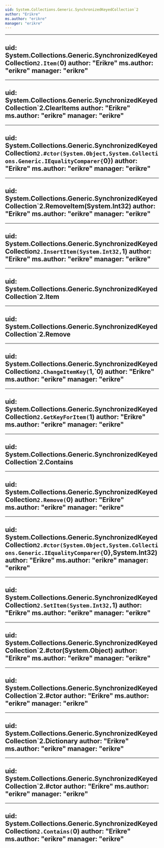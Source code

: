 ```yaml
---
uid: System.Collections.Generic.SynchronizedKeyedCollection`2
author: "Erikre"
ms.author: "erikre"
manager: "erikre"
---
```


---
uid: System.Collections.Generic.SynchronizedKeyedCollection`2.Item(`0)
author: "Erikre"
ms.author: "erikre"
manager: "erikre"
---

---
uid: System.Collections.Generic.SynchronizedKeyedCollection`2.ClearItems
author: "Erikre"
ms.author: "erikre"
manager: "erikre"
---

---
uid: System.Collections.Generic.SynchronizedKeyedCollection`2.#ctor(System.Object,System.Collections.Generic.IEqualityComparer{`0})
author: "Erikre"
ms.author: "erikre"
manager: "erikre"
---

---
uid: System.Collections.Generic.SynchronizedKeyedCollection`2.RemoveItem(System.Int32)
author: "Erikre"
ms.author: "erikre"
manager: "erikre"
---

---
uid: System.Collections.Generic.SynchronizedKeyedCollection`2.InsertItem(System.Int32,`1)
author: "Erikre"
ms.author: "erikre"
manager: "erikre"
---

---
uid: System.Collections.Generic.SynchronizedKeyedCollection`2.Item
---

---
uid: System.Collections.Generic.SynchronizedKeyedCollection`2.Remove
---

---
uid: System.Collections.Generic.SynchronizedKeyedCollection`2.ChangeItemKey(`1,`0)
author: "Erikre"
ms.author: "erikre"
manager: "erikre"
---

---
uid: System.Collections.Generic.SynchronizedKeyedCollection`2.GetKeyForItem(`1)
author: "Erikre"
ms.author: "erikre"
manager: "erikre"
---

---
uid: System.Collections.Generic.SynchronizedKeyedCollection`2.Contains
---

---
uid: System.Collections.Generic.SynchronizedKeyedCollection`2.Remove(`0)
author: "Erikre"
ms.author: "erikre"
manager: "erikre"
---

---
uid: System.Collections.Generic.SynchronizedKeyedCollection`2.#ctor(System.Object,System.Collections.Generic.IEqualityComparer{`0},System.Int32)
author: "Erikre"
ms.author: "erikre"
manager: "erikre"
---

---
uid: System.Collections.Generic.SynchronizedKeyedCollection`2.SetItem(System.Int32,`1)
author: "Erikre"
ms.author: "erikre"
manager: "erikre"
---

---
uid: System.Collections.Generic.SynchronizedKeyedCollection`2.#ctor(System.Object)
author: "Erikre"
ms.author: "erikre"
manager: "erikre"
---

---
uid: System.Collections.Generic.SynchronizedKeyedCollection`2.#ctor
author: "Erikre"
ms.author: "erikre"
manager: "erikre"
---

---
uid: System.Collections.Generic.SynchronizedKeyedCollection`2.Dictionary
author: "Erikre"
ms.author: "erikre"
manager: "erikre"
---

---
uid: System.Collections.Generic.SynchronizedKeyedCollection`2.#ctor
author: "Erikre"
ms.author: "erikre"
manager: "erikre"
---

---
uid: System.Collections.Generic.SynchronizedKeyedCollection`2.Contains(`0)
author: "Erikre"
ms.author: "erikre"
manager: "erikre"
---
